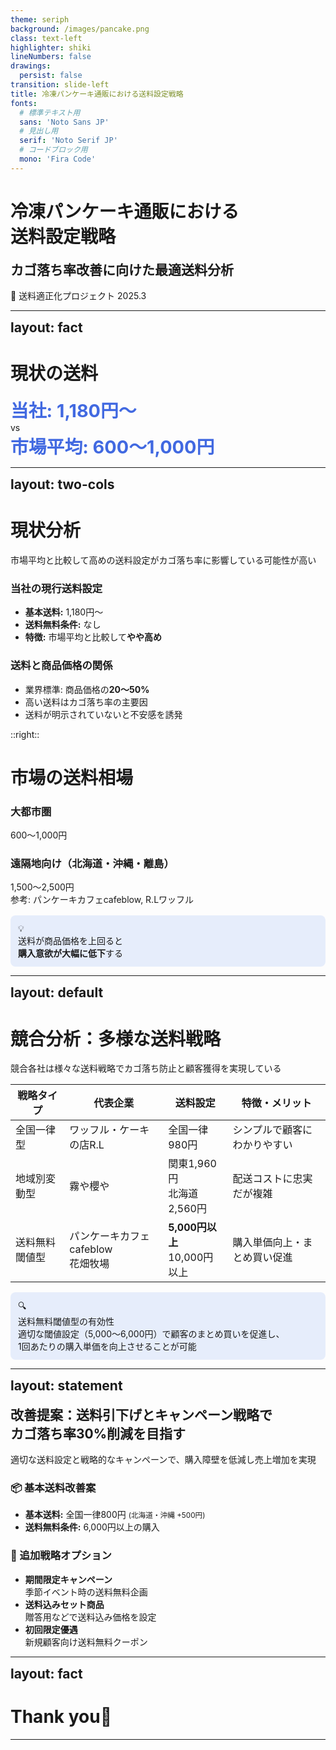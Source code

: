 ```yaml
---
theme: seriph
background: /images/pancake.png
class: text-left
highlighter: shiki
lineNumbers: false
drawings:
  persist: false
transition: slide-left
title: 冷凍パンケーキ通販における送料設定戦略
fonts:
  # 標準テキスト用
  sans: 'Noto Sans JP'
  # 見出し用
  serif: 'Noto Serif JP'
  # コードブロック用
  mono: 'Fira Code'
---
```


<style>
h1, h2, h3, p, ul, ol, div {
  text-align: left !important;
}

h2 {
  font-size: rem !important;
  margin-top: 0.5rem !important;
}

.fact-value {
  font-size: 1.8rem;
  font-weight: bold;
  color: #4169E1;
}

.highlight-box {
  background-color: rgba(100, 149, 237, 0.15);
  border-radius: 8px;
  padding: 12px;
  margin-top: 16px;
}

.text-center-important {
  text-align: center !important;
}
</style>

# 冷凍パンケーキ通販における<br>送料設定戦略

## カゴ落ち率改善に向けた最適送料分析

<div class="pt-12 pl-2">
  <span class="px-2 py-1 rounded cursor-default bg-blue-500 bg-opacity-10">
    🚚 送料適正化プロジェクト 2025.3
  </span>
</div>

<!--
このスライドは冷凍パンケーキ通販における送料設定の最適化について分析し、カゴ落ち率改善に向けた具体的な提案をまとめたものです。
-->

---
layout: fact
---

# 現状の送料

<div class="mt-6 text-center-important">
  <div class="fact-value">当社: 1,180円〜</div>
  <div class="text-xl mt-2">vs</div>
  <div class="fact-value mt-2">市場平均: 600〜1,000円</div>
</div>

---
layout: two-cols
---

# 現状分析

市場平均と比較して高めの送料設定がカゴ落ち率に影響している可能性が高い

<div class="mt-2">

### 当社の現行送料設定
- **基本送料:** 1,180円～
- **送料無料条件:** なし
- **特徴:** 市場平均と比較して**やや高め**

</div>

<div class="mt-4">

### 送料と商品価格の関係
- 業界標準: 商品価格の<b>20～50%</b>
- 高い送料は<Transform :scale="1.1">カゴ落ち率の主要因</Transform>
- 送料が明示されていないと不安感を誘発

</div>

::right::

<div class="pl-4">

# 市場の送料相場

<div class="mt-2">

### 大都市圏
<div class="text-xl font-bold text-blue-600">600〜1,000円</div>

### 遠隔地向け（北海道・沖縄・離島）
<div class="text-xl font-bold text-blue-600">1,500〜2,500円</div>

<div class="text-sm mt-4">参考: パンケーキカフェcafeblow, R.Lワッフル</div>

</div>

<div class="highlight-box mt-8">
  <div class="flex items-center">
    <div class="text-2xl text-red-500 mr-2">💡</div>
    <div>送料が商品価格を上回ると<br><b>購入意欲が大幅に低下</b>する</div>
  </div>
</div>

</div>

<!--
当社の送料設定と市場相場を比較し、現在の送料設定が業界平均より高い傾向にあることを示しています。これがカゴ落ち率に影響している可能性があります。
-->

---
layout: default
---

# 競合分析：多様な送料戦略

競合各社は様々な送料戦略でカゴ落ち防止と顧客獲得を実現している

<div class="overflow-x-auto">
  <table class="w-full">
    <thead>
      <tr>
        <th class="text-left pr-2">戦略タイプ</th>
        <th class="text-left px-2">代表企業</th>
        <th class="text-left px-2">送料設定</th>
        <th class="text-left pl-2">特徴・メリット</th>
      </tr>
    </thead>
    <tbody>
      <tr>
        <td class="pr-2 py-2">全国一律型</td>
        <td class="px-2 py-2">ワッフル・ケーキの店R.L</td>
        <td class="px-2 py-2">全国一律980円</td>
        <td class="pl-2 py-2">シンプルで顧客にわかりやすい</td>
      </tr>
      <tr>
        <td class="pr-2 py-2">地域別変動型</td>
        <td class="px-2 py-2">霧や櫻や</td>
        <td class="px-2 py-2">関東1,960円<br>北海道2,560円</td>
        <td class="pl-2 py-2">配送コストに忠実だが複雑</td>
      </tr>
      <tr>
        <td class="pr-2 py-2">送料無料閾値型</td>
        <td class="px-2 py-2">パンケーキカフェcafeblow<br>花畑牧場</td>
        <td class="px-2 py-2"><b>5,000円以上</b><br>10,000円以上</td>
        <td class="pl-2 py-2">購入単価向上・まとめ買い促進</td>
      </tr>
    </tbody>
  </table>
</div>

<div class="mt-8 highlight-box flex items-center">
  <span class="text-xl mr-2">🔍</span>
  <div>
    <div class="font-bold">送料無料閾値型の有効性</div>
    <div class="mt-1">適切な閾値設定（5,000〜6,000円）で顧客のまとめ買いを促進し、<br>1回あたりの購入単価を向上させることが可能</div>
  </div>
</div>

<!--
競合他社の送料戦略を3つのパターンに分類し、それぞれの特徴とメリットを分析しています。特に送料無料閾値型は購入単価向上に効果的です。
-->

---
layout: statement
---

## 改善提案：送料引下げとキャンペーン戦略で<br>カゴ落ち率30%削減を目指す

適切な送料設定と戦略的なキャンペーンで、購入障壁を低減し売上増加を実現

<div class="grid grid-cols-2 gap-10 pt-6">
<div>

### 📦 基本送料改善案
- **基本送料:** 全国一律800円
  <small>(北海道・沖縄 +500円)</small>
- **送料無料条件:** 6,000円以上の購入

</div>
<div>

### 🚀 追加戦略オプション
- **期間限定キャンペーン**<br>
  季節イベント時の送料無料企画
- **送料込みセット商品**<br>
  贈答用などで送料込み価格を設定
- **初回限定優遇**<br>
  新規顧客向け送料無料クーポン

</div>
</div>


<!--
具体的な改善提案として、全国一律800円の基本送料と6,000円以上で送料無料という条件を提案しています。また、追加戦略として季節キャンペーンや送料込みセットなどの施策も推奨しています。これらにより、カゴ落ち率30%削減を目指します。
-->

---
layout: fact
---

# Thank you🎉

---